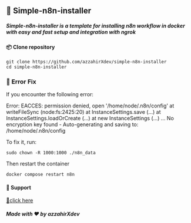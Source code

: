 ## 🚀 Simple-n8n-installer 

##### Simple-n8n-installer is a template for installing **n8n workflow** in docker with easy and fast setup and integration with ngrok

#### 📦 Clone repository

```
git clone https://github.com/azzahirXdev/simple-n8n-installer
cd simple-n8n-installer
```
### 🧩 Error Fix

If you encounter the following error:

Error: EACCES: permission denied, open '/home/node/.n8n/config' at writeFileSync (node:fs:2425:20) at InstanceSettings.save (...) at InstanceSettings.loadOrCreate (...) at new InstanceSettings (...) ... No encryption key found - Auto-generating and saving to: /home/node/.n8n/config

To fix it, run:
```
sudo chown -R 1000:1000 ./n8n_data
```
Then restart the container
```
docker compose restart n8n
```

#### 💖 Support
[💖click here](https://saweria.co/andreazzahir)

##### Made with ❤️ by azzahirXdev
